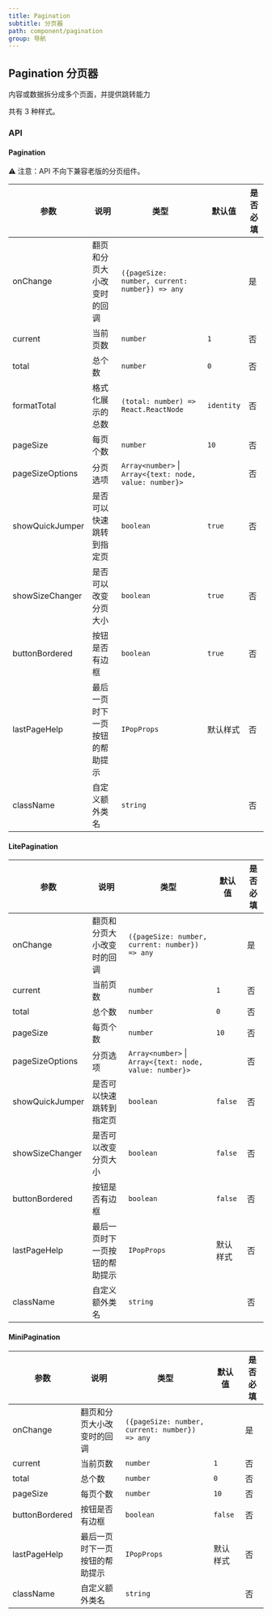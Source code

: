 ```yaml
---
title: Pagination
subtitle: 分页器
path: component/pagination
group: 导航
---
```


## Pagination 分页器
内容或数据拆分成多个页面，并提供跳转能力

共有 3 种样式。

### API

#### Pagination

⚠️ 注意：API 不向下兼容老版的分页组件。

| 参数            | 说明                           | 类型                                                    | 默认值     | 是否必填 |
| --------------- | ------------------------------ | ------------------------------------------------------- | ---------- | -------- |
| onChange        | 翻页和分页大小改变时的回调     | `({pageSize: number, current: number}) => any`          |            | 是       |
| current         | 当前页数                       | `number`                                                | `1`        | 否       |
| total           | 总个数                         | `number`                                                | `0`        | 否       |
| formatTotal     | 格式化展示的总数               | `(total: number) => React.ReactNode`                    | `identity` | 否       |
| pageSize        | 每页个数                       | `number`                                                | `10`       | 否       |
| pageSizeOptions | 分页选项                       | `Array<number>` \| `Array<{text: node, value: number}>` |            | 否       |
| showQuickJumper | 是否可以快速跳转到指定页       | `boolean`                                               | `true`     | 否       |
| showSizeChanger | 是否可以改变分页大小           | `boolean`                                               | `true`     | 否       |
| buttonBordered  | 按钮是否有边框                 | `boolean`                                               | `true`     | 否       |
| lastPageHelp    | 最后一页时下一页按钮的帮助提示 | `IPopProps`                                             | 默认样式   | 否       |
| className       | 自定义额外类名                 | `string`                                                |            | 否       |

#### LitePagination

| 参数            | 说明                       | 类型                                                    | 默认值  | 是否必填 |
| --------------- | -------------------------- | ------------------------------------------------------- | ------- | -------- |
| onChange        | 翻页和分页大小改变时的回调 | `({pageSize: number, current: number}) => any`          |         | 是       |
| current         | 当前页数                   | `number`                                                | `1`     | 否       |
| total           | 总个数                     | `number`                                                | `0`     | 否       |
| pageSize        | 每页个数                   | `number`                                                | `10`    | 否       |
| pageSizeOptions | 分页选项                   | `Array<number>` \| `Array<{text: node, value: number}>` |         | 否       |
| showQuickJumper | 是否可以快速跳转到指定页   | `boolean`                                               | `false` | 否       |
| showSizeChanger | 是否可以改变分页大小       | `boolean`                                               | `false` | 否       |
| buttonBordered  | 按钮是否有边框             | `boolean`                                               | `false` | 否       |
| lastPageHelp    | 最后一页时下一页按钮的帮助提示 | `IPopProps`                                             | 默认样式   | 否       |
| className       | 自定义额外类名             | `string`                                                |         | 否       |

#### MiniPagination

| 参数           | 说明                       | 类型                                           | 默认值  | 是否必填 |
| -------------- | -------------------------- | ---------------------------------------------- | ------- | -------- |
| onChange       | 翻页和分页大小改变时的回调 | `({pageSize: number, current: number}) => any` |         | 是       |
| current        | 当前页数                   | `number`                                       | `1`     | 否       |
| total          | 总个数                     | `number`                                       | `0`     | 否       |
| pageSize       | 每页个数                   | `number`                                       | `10`    | 否       |
| buttonBordered | 按钮是否有边框             | `boolean`                                      | `false` | 否       |
| lastPageHelp    | 最后一页时下一页按钮的帮助提示 | `IPopProps`                                             | 默认样式   | 否       |
| className      | 自定义额外类名             | `string`                                       |         | 否       |
